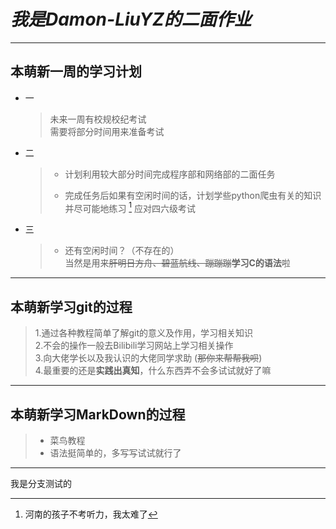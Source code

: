 ***我是Damon-LiuYZ的二面作业***
=========================
***
## 本萌新一周的学习计划
* 一
    >未来一周有校规校纪考试  
    >需要将部分时间用来准备考试
* 二
    > * 计划利用较大部分时间完成程序部和网络部的二面任务  
    > * 完成任务后如果有空闲时间的话，计划学些python爬虫有关的知识  
    >     并尽可能地练习 [^英语听力] 应对四六级考试   
    >    
    >    [^英语听力]:河南的孩子不考听力，我太难了
* 三
    > * 还有空闲时间？（不存在的）  
        当然是用来~~肝明日方舟、碧蓝航线、蹦蹦蹦~~**学习C的语法**啦
***
## 本萌新学习git的过程  
> 1.通过各种教程简单了解git的意义及作用，学习相关知识  
> 2.不会的操作一般去Bilibili学习网站上学习相关操作  
> 3.向大佬学长以及我认识的大佬同学求助 (~~那你来帮帮我呗~~)  
> 4.最重要的还是**实践出真知**，什么东西弄不会多试试就好了嘛    
***
## 本萌新学习MarkDown的过程  
> * 菜鸟教程  
> * 语法挺简单的，多写写试试就行了

***

我是分支测试的

